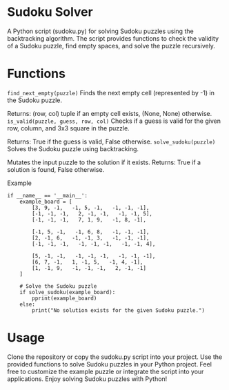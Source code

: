 # Sudoku Solver
A Python script (sudoku.py) for solving Sudoku puzzles using the backtracking algorithm. The script provides functions to check the validity of a Sudoku puzzle, find empty spaces, and solve the puzzle recursively.

# Functions
`find_next_empty(puzzle)`
Finds the next empty cell (represented by -1) in the Sudoku puzzle.

Returns: (row, col) tuple if an empty cell exists, (None, None) otherwise.
`is_valid(puzzle, guess, row, col)`
Checks if a guess is valid for the given row, column, and 3x3 square in the puzzle.

Returns: True if the guess is valid, False otherwise.
`solve_sudoku(puzzle)`
Solves the Sudoku puzzle using backtracking.

Mutates the input puzzle to the solution if it exists.
Returns: True if a solution is found, False otherwise.

Example
```
if __name__ == '__main__':
    example_board = [
        [3, 9, -1,   -1, 5, -1,   -1, -1, -1],
        [-1, -1, -1,   2, -1, -1,   -1, -1, 5],
        [-1, -1, -1,   7, 1, 9,   -1, 8, -1],

        [-1, 5, -1,   -1, 6, 8,   -1, -1, -1],
        [2, -1, 6,   -1, -1, 3,   -1, -1, -1],
        [-1, -1, -1,   -1, -1, -1,   -1, -1, 4],

        [5, -1, -1,   -1, -1, -1,   -1, -1, -1],
        [6, 7, -1,   1, -1, 5,   -1, 4, -1],
        [1, -1, 9,   -1, -1, -1,   2, -1, -1]
    ]
    
    # Solve the Sudoku puzzle
    if solve_sudoku(example_board):
        pprint(example_board)
    else:
        print("No solution exists for the given Sudoku puzzle.")
```

# Usage
Clone the repository or copy the sudoku.py script into your project.
Use the provided functions to solve Sudoku puzzles in your Python project.
Feel free to customize the example puzzle or integrate the script into your applications. Enjoy solving Sudoku puzzles with Python!